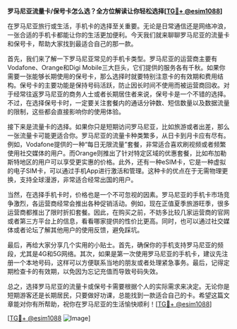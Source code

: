 **罗马尼亚流量卡/保号卡怎么选？全方位解读让你轻松选择[[TG💪+ @esim1088](https://t.me/s/esim1088)]**

在罗马尼亚旅行或生活，手机卡的选择至关重要。无论是日常通信还是网络冲浪，一张合适的手机卡都能让你的生活更加便利。今天我们就来聊聊罗马尼亚的流量卡和保号卡，帮助大家找到最适合自己的那一款。

首先，我们来了解一下罗马尼亚常见的手机卡类型。罗马尼亚的运营商主要有Vodafone、Orange和Digi Mobile三大巨头，它们提供的服务各有千秋。如果你需要一张能够长期使用的保号卡，那么选择时就要特别注意卡的有效期和费用结构。保号卡的主要功能是保持号码活跃，防止因长时间不使用而被运营商回收。对于经常往返罗马尼亚的商务人士或者长期居住者来说，保号卡是一个不错的选择。不过，在选择保号卡时，一定要关注套餐内的通话分钟数、短信数量以及数据流量的限制，这些都会直接影响你的使用体验。

接下来是流量卡的选择。如果你只是短期访问罗马尼亚，比如旅游或者出差，那么一张流量卡可能更适合你。罗马尼亚的流量卡种类繁多，从日卡到月卡应有尽有。例如，Vodafone提供的一种“每日无限流量”套餐，非常适合喜欢刷视频或者频繁使用社交媒体的用户。而Orange则推出了针对特定区域的优惠套餐，比如布加勒斯特地区的用户可以享受更实惠的价格。此外，还有一种eSIM卡，它是一种虚拟的电子SIM卡，可以通过手机App进行激活和管理。这种卡的优点在于无需物理更换，支持全球漫游，非常适合经常出国的用户。

当然，在选择手机卡时，价格也是一个不可忽视的因素。罗马尼亚的手机卡市场竞争激烈，各运营商经常会推出各种促销活动。例如，现在正值夏季旅游旺季，很多运营商都推出了限时折扣套餐。因此，在购买之前，不妨多比较几家运营商的官网或者第三方平台上的信息，看看哪家提供的性价比更高。同时，也可以通过社交媒体或者论坛了解其他用户的使用反馈，避免踩坑。

最后，再给大家分享几个实用的小贴士。首先，确保你的手机支持罗马尼亚的频段，尤其是4G和5G网络。其次，如果是第一次使用罗马尼亚的手机卡，建议先注册一个本地号码，这样可以方便联系当地的朋友或者处理紧急事务。最后，记得定期检查卡的有效期，以免因为忘记充值而导致号码失效。

总之，选择罗马尼亚的流量卡或保号卡需要根据个人的实际需求来决定。无论你是短期游客还是长期居民，只要做好功课，总能找到一款适合自己的卡。希望这篇文章能对你有所帮助，祝你在罗马尼亚的生活愉快顺利！[[TG💪+ @esim1088](https://t.me/s/esim1088)]

[[TG💪+ @esim1088](https://t.me/s/esim1088) ![Image](https://i.postimg.cc/4NQfJmqS/Snipaste-2025-05-13-00-14-12.png)]